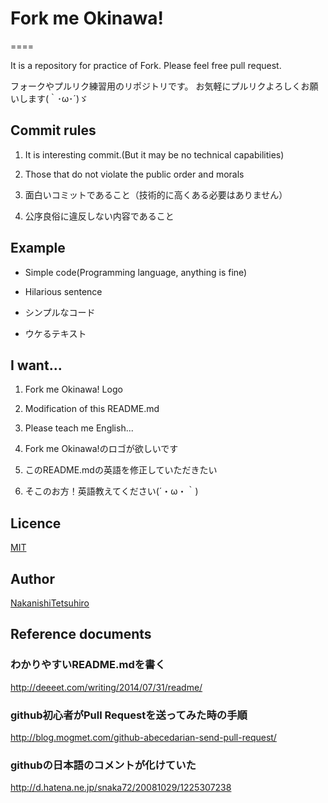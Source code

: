 # Fork me Okinawa!
====

It is a repository for practice of Fork.
Please feel free pull request.

フォークやプルリク練習用のリポジトリです。
お気軽にプルリクよろしくお願いします(｀･ω･´)ゞ

## Commit rules

1. It is interesting commit.(But it may be no technical capabilities)
2. Those that do not violate the public order and morals

1. 面白いコミットであること（技術的に高くある必要はありません）
2. 公序良俗に違反しない内容であること

## Example

* Simple code(Programming language, anything is fine)
* Hilarious sentence

* シンプルなコード
* ウケるテキスト

## I want...

1. Fork me Okinawa! Logo
2. Modification of this README.md
3. Please teach me English...

1. Fork me Okinawa!のロゴが欲しいです
2. このREADME.mdの英語を修正していただきたい
3. そこのお方！英語教えてください(´・ω・｀)

## Licence

[MIT](https://github.com/tcnksm/tool/blob/master/LICENCE)

## Author

[NakanishiTetsuhiro](https://github.com/NakanishiTetsuhiro)

## Reference documents

### わかりやすいREADME.mdを書く

http://deeeet.com/writing/2014/07/31/readme/

### github初心者がPull Requestを送ってみた時の手順

http://blog.mogmet.com/github-abecedarian-send-pull-request/

### githubの日本語のコメントが化けていた

http://d.hatena.ne.jp/snaka72/20081029/1225307238

